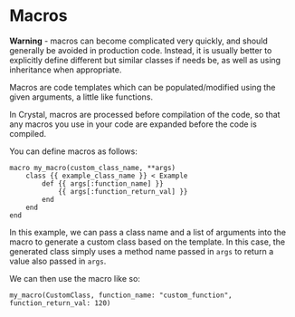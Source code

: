 # Macros

**Warning** - macros can become complicated very quickly, and should generally be avoided in production code. Instead, it is usually better to explicitly define different but similar classes if needs be, as well as using inheritance when appropriate.

Macros are code templates which can be populated/modified using the given arguments, a little like functions.

In Crystal, macros are processed before compilation of the code, so that any macros you use in your code are expanded before the code is compiled.

You can define macros as follows:

```text
macro my_macro(custom_class_name, **args)
    class {{ example_class_name }} < Example
        def {{ args[:function_name] }}
            {{ args[:function_return_val] }}
        end
    end
end
```

In this example, we can pass a class name and a list of arguments into the macro to generate a custom class based on the template. In this case, the generated class simply uses a method name passed in `args` to return a value also passed in `args`.

We can then use the macro like so:

```text
my_macro(CustomClass, function_name: "custom_function", function_return_val: 120)
```

